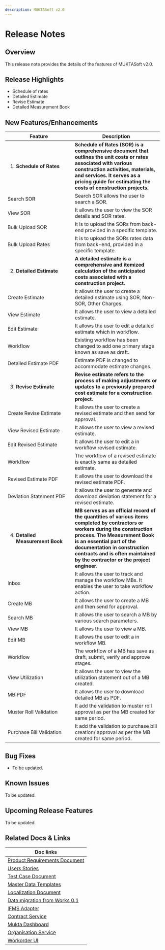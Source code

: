 ```yaml
---
description: MUKTASoft v2.0
---
```


# Release Notes

## Overview

This release note provides the details of the features of MUKTASoft v2.0.

## Release Highlights

* Schedule of rates&#x20;
* Detailed Estimate
* Revise Estimate
* Detailed Measurement Book

## New Features/Enhancements

<table><thead><tr><th width="203">Feature</th><th>Description</th></tr></thead><tbody><tr><td><ol><li><strong>Schedule of Rates</strong></li></ol></td><td><strong>Schedule of Rates (SOR) is a comprehensive document that outlines the unit costs or rates associated with various construction activities, materials, and services. It serves as a pricing guide for estimating the costs of construction projects.</strong></td></tr><tr><td>Search SOR</td><td>Search SOR allows the user to search a SOR.</td></tr><tr><td>View SOR</td><td>It allows the user to view the SOR details and SOR rates.</td></tr><tr><td>Bulk Upload SOR</td><td>It is to upload the SORs from back-end provided in a specific template.</td></tr><tr><td>Bulk Upload Rates</td><td>It is to upload the SORs rates data from back-end, provided in a specific template.</td></tr><tr><td><ol start="2"><li><strong>Detailed Estimate</strong></li></ol></td><td><strong>A detailed estimate is a comprehensive and itemized calculation of the anticipated costs associated with a construction project.</strong></td></tr><tr><td>Create Estimate</td><td>It allows the user to create a detailed estimate using SOR, Non-SOR, Other Charges.</td></tr><tr><td>View Estimate</td><td>It allows the user to view a detailed estimate.</td></tr><tr><td>Edit Estimate</td><td>It allows the user to edit a detailed estimate which in workflow. </td></tr><tr><td>Workflow</td><td>Existing workflow has been changed to add one primary stage known as save as draft.</td></tr><tr><td>Detailed Estimate PDF</td><td>Estimate PDF is changed to accommodate estimate changes.</td></tr><tr><td><ol start="3"><li><strong>Revise Estimate</strong></li></ol></td><td><strong>Revise estimate refers to the process of making adjustments or updates to a previously prepared cost estimate for a construction project.</strong></td></tr><tr><td>Create Revise Estimate</td><td>It allows the user to create a revised estimate and then send for approval.</td></tr><tr><td>View Revised Estimate</td><td>It allows the user to view a revised estimate.</td></tr><tr><td>Edit Revised Estimate</td><td>It allows the user to edit a in workflow revised estimate.</td></tr><tr><td>Workflow</td><td>The workflow of a revised estimate is exactly same as detailed estimate.</td></tr><tr><td>Revised Estimate PDF</td><td>It allows the user to download the revised estimate PDF.</td></tr><tr><td>Deviation Statement PDF</td><td>It allows the user to generate and download deviation statement for a revised estimate.</td></tr><tr><td><ol start="4"><li><strong>Detailed Measurement Book</strong></li></ol></td><td><strong>MB serves as an official record of the quantities of various items completed by contractors or workers during the construction process. The Measurement Book is an essential part of the documentation in construction contracts and is often maintained by the contractor or the project engineer.</strong></td></tr><tr><td>Inbox</td><td>It allows the user to track and manage the workflow MBs. It enables the user to take workflow action. </td></tr><tr><td>Create MB</td><td>It allows the user to create a MB and then send for approval.</td></tr><tr><td>Search MB</td><td>It allows the user to search a MB by various search parameters.</td></tr><tr><td>View MB</td><td>It allows the user to view a MB.</td></tr><tr><td>Edit MB</td><td>It allows the user to edit a in workflow MB.</td></tr><tr><td>Workflow</td><td>The workflow of a MB has save as draft, submit, verify and approve stages.</td></tr><tr><td>View Utilization</td><td>It allows the user to view the utilization statement out of a MB created.</td></tr><tr><td>MB PDF</td><td>It allows the user to download detailed MB as PDF.</td></tr><tr><td>Muster Roll Validation</td><td>It add the validation to muster roll approval as per the MB created for same period.</td></tr><tr><td>Purchase Bill Validation</td><td>It add the validation to purchase bill creation/ approval as per the MB created for same period.</td></tr></tbody></table>

## Bug Fixes

* To be updated.

## Known Issues

To be updated.

## Upcoming Release Features

To be updated.

## Related Docs & Links

| Doc links                                                                                                           |
| ------------------------------------------------------------------------------------------------------------------- |
| [Product Requirements Document](../../specifications/functional-requirements/product-requirements-document-v2.0.md) |
| [Users Stories](../../specifications/functional-requirements/user-stories/)                                         |
| [Test Case Document](test-cases.md)                                                                                 |
| [Master Data Templates](../configuration/master-data-templates/)                                                    |
| [Localization Document](../configuration/localisation.md)                                                           |
| [Data migration from Works 0.1](../../../../platform/release-notes/data-migration.md)                               |
| [IFMS Adapter](../muktasoft-services/ifms-adapter.md)                                                               |
| [Contract Service](../../../../platform/configuration/service-configuration/contract.md)                            |
| [Mukta Dashboard](../configuration/ui-configuration/modules/mukta-dashboard.md)                                     |
| [Organisation Service](../../../../platform/functional-specifications/organisation.md)                              |
| [Workorder UI](../configuration/ui-configuration/modules/work-order/#overview)                                      |

